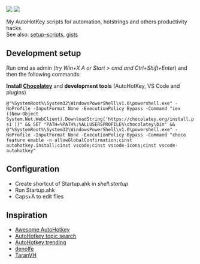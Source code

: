 ![](https://img.shields.io/github/last-commit/maattdiy/autohotkey-scripts.svg?style=flat)
![](https://img.shields.io/github/languages/code-size/maattdiy/autohotkey-scripts.svg?style=flat)

My AutoHotKey scripts for automation, hotstrings and others productivity hacks.  
See also: [setup-scripts](https://github.com/maattdiy/setup-scripts), [gists](https://gist.github.com/maattdiy)

## Development setup

Run cmd as admin (_try Win+X A or Start > cmd and Ctrl+Shift+Enter_) and then the following commands:

**Install [Chocolatey](https://chocolatey.org/)** and **development tools** (AutoHotKey, VS Code and plugins)
  
`@"%SystemRoot%\System32\WindowsPowerShell\v1.0\powershell.exe" -NoProfile -InputFormat None -ExecutionPolicy Bypass -Command "iex ((New-Object System.Net.WebClient).DownloadString('https://chocolatey.org/install.ps1'))" && SET "PATH=%PATH%;%ALLUSERSPROFILE%\chocolatey\bin" && @"%SystemRoot%\System32\WindowsPowerShell\v1.0\powershell.exe" -NoProfile -InputFormat None -ExecutionPolicy Bypass -Command "choco feature enable -n allowGlobalConfirmation;cinst autohotkey.install;cinst vscode;cinst vscode-icons;cinst vscode-autohotkey"`

## Configuration
* Create shortcut of Startup.ahk in _shell:startup_
* Run Startup.ahk
* Caps+A to edit files

## Inspiration

* [Awesome AutoHotkey](https://github.com/ahkscript/awesome-AutoHotkey)
* [AutoHotkey topic search](https://github.com/topics/autohotkey?l=autohotkey&o=desc&s=stars)
* [AutoHotkey trending](https://github.com/trending/autohotkey)
* [denolfe](https://github.com/denolfe/AutoHotkey)
* [TaranVH](https://github.com/TaranVH/2nd-keyboard)
